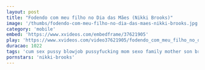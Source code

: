 ```yaml
---
layout: post
title: "Fodendo com meu filho no Dia das Mães (Nikki Brooks)"
image: '/thumbs/fodendo-com-meu-filho-no-dia-das-maes-nikki-brooks.jpg'
category: 'mobile'
embed: 'https://www.xvideos.com/embedframe/37621905'
play: 'https://www.xvideos.com/video37621905/fodendo_com_meu_filho_no_dia_das_maes_nikki_brooks_'
duracao: 1022
tags: 'cum sex pussy blowjob pussyfucking mom sexo family mother son brasil taboo filho nikki-brooks prono-com-legenda'
pornstars: 'nikki-brooks'
---
```


